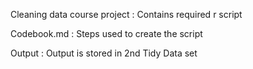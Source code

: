 Cleaning data course project : Contains required r script 

Codebook.md : Steps used to create the script

Output : Output is stored in 2nd Tidy Data set
